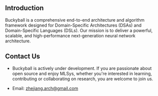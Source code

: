 ## Introduction

Buckyball is a comprehensive end-to-end architecture and algorithm framework designed for Domain-Specific Architectures (DSAs) and Domain-Specific Languages (DSLs). Our mission is to deliver a powerful, scalable, and high-performance next-generation neural network architecture.

## Contact Us

- Buckyball is actively under development. If you are passionate about open source and enjoy MLSys, whether you're interested in learning, contributing or collaborating on research, you are welcome to join us.

- Email: zhejiang.arch@gmail.com

